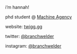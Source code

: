 i’m hannah!

phd student @ [Machine Agency](https://depts.washington.edu/machines/)

website: [twigg.gg](https://twigg.gg)

twitter: [@branchwelder](https://twitter.com/branchwelder)

instagram: [@branchwelder](https://www.instagram.com/branchwelder/)
